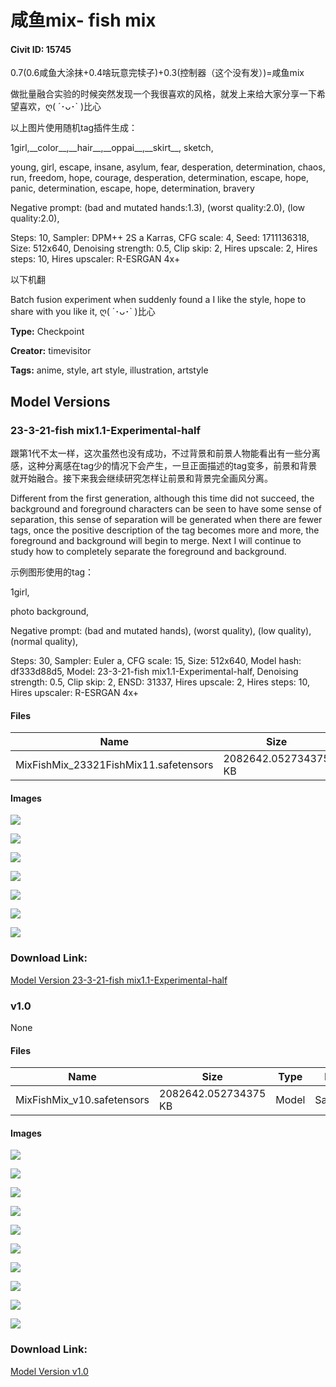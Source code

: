 # 咸鱼mix- fish mix

#### Civit ID: 15745

<p>0.7(0.6咸鱼大涂抹+0.4啥玩意完犊子)+0.3(控制器（这个没有发）)=咸鱼mix</p><p>做批量融合实验的时候突然发现一个我很喜欢的风格，就发上来给大家分享一下希望喜欢，ღ( ´･ᴗ･` )比心</p><p></p><p>以上图片使用随机tag插件生成：</p><p>1girl,__color__,__hair__,__oppai__,__skirt__,  sketch, </p><p>young, girl, escape, insane, asylum, fear, desperation, determination, chaos, run, freedom, hope, courage, desperation, determination, escape, hope, panic, determination, escape, hope, determination, bravery</p><p></p><p>Negative prompt: (bad and mutated hands:1.3), (worst quality:2.0), (low quality:2.0),</p><p>Steps: 10, Sampler: DPM++ 2S a Karras, CFG scale: 4, Seed: 1711136318, Size: 512x640, Denoising strength: 0.5, Clip skip: 2, Hires upscale: 2, Hires steps: 10, Hires upscaler: R-ESRGAN 4x+</p><p></p><p>以下机翻</p><p>Batch fusion experiment when suddenly found a I like the style, hope to share with you like it, ღ( ´･ᴗ･` )比心</p>

**Type:** Checkpoint

**Creator:** timevisitor

**Tags:** anime, style, art style, illustration, artstyle

## Model Versions

### 23-3-21-fish mix1.1-Experimental-half

<p>跟第1代不太一样，这次虽然也没有成功，不过背景和前景人物能看出有一些分离感，这种分离感在tag少的情况下会产生，一旦正面描述的tag变多，前景和背景就开始融合。接下来我会继续研究怎样让前景和背景完全画风分离。</p><p>Different from the first generation, although this time did not succeed, the background and foreground characters can be seen to have some sense of separation, this sense of separation will be generated when there are fewer tags, once the positive description of the tag becomes more and more, the foreground and background will begin to merge. Next I will continue to study how to completely separate the foreground and background.</p><p>示例图形使用的tag：</p><p>1girl,</p><p>photo background,</p><p>Negative prompt: (bad and mutated hands), (worst quality), (low quality), (normal quality),</p><p>Steps: 30, Sampler: Euler a, CFG scale: 15, Size: 512x640, Model hash: df333d88d5, Model: 23-3-21-fish mix1.1-Experimental-half, Denoising strength: 0.5, Clip skip: 2, ENSD: 31337, Hires upscale: 2, Hires steps: 10, Hires upscaler: R-ESRGAN 4x+</p>

#### Files

| Name | Size | Type | Format | Download Url | AutoV1 | AutoV2 | SHA256 | CRC32 | BLAKE3 |
| --- | --- | --- | --- | --- | --- | --- | --- | --- | --- |
| MixFishMix_23321FishMix11.safetensors | 2082642.052734375 KB | Model | SafeTensor | https://civitai.com/api/download/models/27424 | F32BA9FA | DF333D88D5 | DF333D88D5C8275600CEABFF8B9FADFCADDBB43DDF13F7E1CFFB5FAD933DAA6C | FFCFDAC0 | 31D0C1214953B1913E62A93942755A2695BD0FF67A5FFF8DD8B3E113DFC0751C |

#### Images

<p><img src="https://image.civitai.com/xG1nkqKTMzGDvpLrqFT7WA/230418ca-e751-4a48-7787-bc5dbf1b7d00/width=450/301788.jpeg" /></p>

<p><img src="https://image.civitai.com/xG1nkqKTMzGDvpLrqFT7WA/f223b0d9-b8f3-4d7b-3399-5d3cdf30cd00/width=450/301787.jpeg" /></p>

<p><img src="https://image.civitai.com/xG1nkqKTMzGDvpLrqFT7WA/8249454c-ca55-4911-2079-35408a5cb900/width=450/301786.jpeg" /></p>

<p><img src="https://image.civitai.com/xG1nkqKTMzGDvpLrqFT7WA/a58737cd-a608-4028-f8db-697218037800/width=450/301785.jpeg" /></p>

<p><img src="https://image.civitai.com/xG1nkqKTMzGDvpLrqFT7WA/c4d4d81f-92ba-4043-da1d-3d601053fb00/width=450/301784.jpeg" /></p>

<p><img src="https://image.civitai.com/xG1nkqKTMzGDvpLrqFT7WA/2421a1f1-2499-4c58-f126-afe3ab8e3400/width=450/301783.jpeg" /></p>

<p><img src="https://image.civitai.com/xG1nkqKTMzGDvpLrqFT7WA/d3d41b95-2eb4-409e-ba7e-37ce45f36600/width=450/301782.jpeg" /></p>

### Download Link:

[Model Version 23-3-21-fish mix1.1-Experimental-half](https://civitai.com/api/download/models/27424)

### v1.0

None

#### Files

| Name | Size | Type | Format | Download Url | AutoV1 | AutoV2 | SHA256 | CRC32 | BLAKE3 |
| --- | --- | --- | --- | --- | --- | --- | --- | --- | --- |
| MixFishMix_v10.safetensors | 2082642.052734375 KB | Model | SafeTensor | https://civitai.com/api/download/models/18583 | F32BA9FA | 50BAABC5C6 | 50BAABC5C6FC78ADC3967991217BBD4FA7A326D646C96FEFCA27D47A8AE92955 | 31535822 | D88683F1E42C9C2DCEF64FBA979371C58522C65339032971383233302B50F3CE |

#### Images

<p><img src="https://image.civitai.com/xG1nkqKTMzGDvpLrqFT7WA/4bacc547-bdcd-4aba-ae51-7147c70b6300/width=450/192427.jpeg" /></p>

<p><img src="https://image.civitai.com/xG1nkqKTMzGDvpLrqFT7WA/3d648b2a-c244-44d7-a088-896ee0429b00/width=450/195438.jpeg" /></p>

<p><img src="https://image.civitai.com/xG1nkqKTMzGDvpLrqFT7WA/1d0493fa-9754-4b93-f249-14921f27f200/width=450/195437.jpeg" /></p>

<p><img src="https://image.civitai.com/xG1nkqKTMzGDvpLrqFT7WA/b0d2c041-0a1e-426f-ae66-f136fba03e00/width=450/195436.jpeg" /></p>

<p><img src="https://image.civitai.com/xG1nkqKTMzGDvpLrqFT7WA/83afd5c4-ef7c-4724-a1b0-ed39c1558c00/width=450/192437.jpeg" /></p>

<p><img src="https://image.civitai.com/xG1nkqKTMzGDvpLrqFT7WA/2cb3e3f8-68d1-403f-c5c3-d51d2e318b00/width=450/192436.jpeg" /></p>

<p><img src="https://image.civitai.com/xG1nkqKTMzGDvpLrqFT7WA/07dd89c4-d079-4ba3-9612-927f58e6d500/width=450/192435.jpeg" /></p>

<p><img src="https://image.civitai.com/xG1nkqKTMzGDvpLrqFT7WA/d47f457e-a603-4e24-884e-0f8630a39100/width=450/192434.jpeg" /></p>

<p><img src="https://image.civitai.com/xG1nkqKTMzGDvpLrqFT7WA/266ce3e2-9752-4d87-deaa-ac080913d000/width=450/192433.jpeg" /></p>

<p><img src="https://image.civitai.com/xG1nkqKTMzGDvpLrqFT7WA/2d889150-9b51-407e-e4ec-4c65532d9f00/width=450/192432.jpeg" /></p>

### Download Link:

[Model Version v1.0](https://civitai.com/api/download/models/18583)

